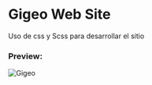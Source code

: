 # Gigeo Web Site

Uso de css y Scss para desarrollar el sitio

### Preview: 

![Gigeo](https://user-images.githubusercontent.com/60223915/83208008-8c1ea500-a122-11ea-8a50-c448b76c8420.jpg)
